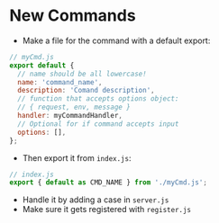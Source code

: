 # New Commands

- Make a file for the command with a default export:

```javascript
// myCmd.js
export default {
  // name should be all lowercase!
  name: 'command_name',
  description: 'Comand description',
  // function that accepts options object:
  // { request, env, message }
  handler: myCommandHandler,
  // Optional for if command accepts input
  options: [],
};
```

- Then export it from `index.js`:

```javascript
// index.js
export { default as CMD_NAME } from './myCmd.js';
```

- Handle it by adding a case in `server.js`
- Make sure it gets registered with `register.js`
